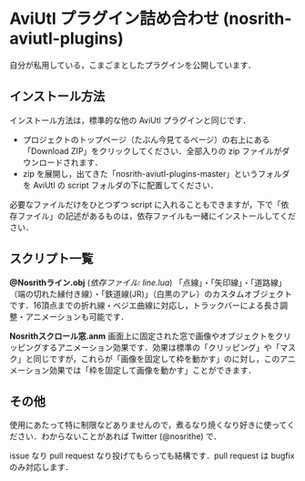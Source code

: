 AviUtl プラグイン詰め合わせ (nosrith-aviutl-plugins)
====================================================

自分が私用している，こまごまとしたプラグインを公開しています．

インストール方法
----------------

インストール方法は，標準的な他の AviUtl プラグインと同じです．

- プロジェクトのトップページ（たぶん今見てるページ）の右上にある「Download ZIP」をクリックしてください．全部入りの zip ファイルがダウンロードされます．
- zip を展開し，出てきた「nosrith-aviutl-plugins-master」というフォルダを AviUtl の script フォルダの下に配置してください．

必要なファイルだけをひとつずつ script に入れることもできますが，下で「依存ファイル」の記述があるものは，依存ファイルも一緒にインストールしてください．

スクリプト一覧
--------------

**@Nosrithライン.obj** (*依存ファイル: line.lua*)
「点線」・「矢印線」・「道路線」（端の切れた縁付き線）・「鉄道線(JR)」（白黒のアレ）のカスタムオブジェクトです．16頂点までの折れ線・ベジエ曲線に対応し，トラックバーによる長さ調整・アニメーションも可能です．

**Nosrithスクロール窓.anm**
画面上に固定された窓で画像やオブジェクトをクリッピングするアニメーション効果です．効果は標準の「クリッピング」や「マスク」と同じですが，これらが「画像を固定して枠を動かす」のに対し，このアニメーション効果では「枠を固定して画像を動かす」ことができます．

その他
------

使用にあたって特に制限などありませんので，煮るなり焼くなり好きに使ってください．わからないことがあれば Twitter (@nosrithe) で．

issue なり pull request なり投げてもらっても結構です．pull request は bugfix のみ対応します．
